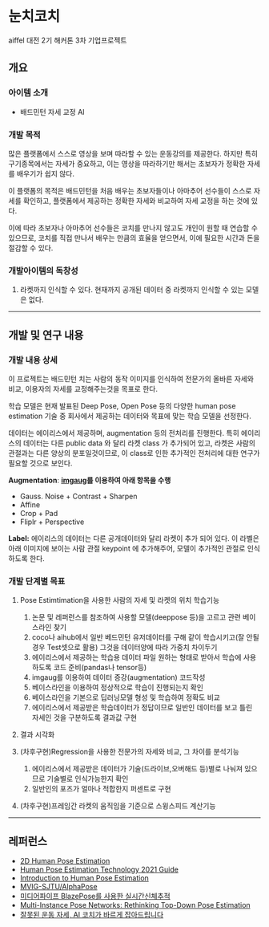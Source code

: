 # 눈치코치
aiffel 대전 2기 해커톤 3차 기업프로젝트

## 개요

### 아이템 소개
- 배드민턴 자세 교정 AI

### 개발 목적
많은 플랫폼에서 스스로 영상을 보며 따라할 수 있는 운동강의를 제공한다. 하지만 특히 구기종목에서는 자세가 중요하고, 이는 영상을 따라하기만 해서는 초보자가 정확한 자세를 배우기가 쉽지 않다.

이 플랫폼의 목적은 배드민턴을 처음 배우는 초보자들이나 아마추어 선수들이 스스로 자세를 확인하고, 플랫폼에서 제공하는 정확한 자세와 비교하여 자세 교정을 하는 것에 있다.

이에 따라 초보자나 아마추어 선수들은 코치를 만나지 않고도 개인이 원할 때 연습할 수 있으므로, 코치를 직접 만나서 배우는 만큼의 효율을 얻으면서, 이에 필요한 시간과 돈을 절감할 수 있다.

### 개발아이템의 독창성
1. 라켓까지 인식할 수 있다. 현재까지 공개된 데이터 중 라켓까지 인식할 수 있는 모델은 없다.

---

## 개발 및 연구 내용
### 개발 내용 상세
이 프로젝트는 배드민턴 치는 사람의 동작 이미지를 인식하여 전문가의 올바른 자세와 비교, 이용자의 자세를 교정해주는것을 목표로 한다.

학습 모델은 현재 발표된 Deep Pose, Open Pose 등의 다양한 human pose estimation 기술 중 회사에서 제공하는 데이터와 목표에 맞는 학습 모델을 선정한다.

데이터는 에이리스에서 제공하며, augmentation 등의 전처리를 진행한다. 특히 에이리스의 데이터는 다른 public data 와 달리 라켓 class 가 추가되어 있고, 라켓은 사람의 관절과는 다른 양상의 분포일것이므로, 이 class로 인한 추가적인 전처리에 대한 연구가 필요할 것으로 보인다.

**Augmentation**: **[imgaug](https://github.com/aleju/imgaug)를 이용하여 아래 항목을 수행**
- Gauss. Noise + Contrast + Sharpen
- Affine
- Crop + Pad
- Fliplr + Perspective

**Label:** 에이리스의 데이터는 다른 공개데이터와 달리 라켓이 추가 되어 있다. 이 라벨은 아래 이미지에 보이는 사람 관절 keypoint 에 추가해주어, 모델이 추가적인 관절로 인식하도록 한다.

### 개발 단계별 목표
1. Pose Estimtimation을 사용한 사람의 자세 및 라켓의 위치 학습기능
   1. 논문 및 레퍼런스를 참조하여 사용할 모델(deeppose 등)을 고르고 관련 베이스라인 찾기
   2. coco나 aihub에서 일반 베드민턴 유저데이터를 구해 같이 학습시키고(잘 안될경우 Test셋으로 활용) 그것을 데이터양에 따라 가중치 차이두기
   3. 에이리스에서 제공하는 학습용 데이터 파일 원하는 형태로 받아서 학습에 사용하도록 코드 준비(pandas나 tensor등)
   4. imgaug를 이용하여 데이터 증강(augmentation) 코드작성
   5. 베이스라인을 이용하여 정상적으로 학습이 진행되는지 확인
   6. 베이스라인을 기본으로 딥러닝모델 형성 및 학습하여 정확도 비교
   7. 에이리스에서 제공받은 학습데이터가 정답이므로 일반인 데이터를 보고 틀린 자세인 것을 구분하도록 결과값 구현

2. 결과 시각화
3. (차후구현)Regression을 사용한 전문가의 자세와 비교, 그 차이를 분석기능
   1. 에이리스에서 제공받은 데이터가 기술(드라이브,오버해드 등)별로 나눠져 있으므로 기술별로 인식가능한지 확인
   2. 일반인의 포즈가 얼마나 적합한지 퍼센트로 구현
4. (차후구현)프레임간 라켓의 움직임을 기준으로 스윙스피드 계산기능

---

## 레퍼런스
- [2D Human Pose Estimation](https://paperswithcode.com/task/2d-human-pose-estimation)
- [Human Pose Estimation Technology 2021 Guide](https://mobidev.biz/blog/human-pose-estimation-ai-personal-fitness-coach)
- [Introduction to Human Pose Estimation](http://dmqm.korea.ac.kr/activity/seminar/311)
- [MVIG-SJTU/AlphaPose](https://github.com/MVIG-SJTU/AlphaPose)
- [미디어파이프 BlazePose를 사용한 실시간신체추적](https://brunch.co.kr/@synabreu/95)
- [Multi-Instance Pose Networks: Rethinking Top-Down Pose Estimation](https://arxiv.org/pdf/2101.11223v3.pdf)
- [잘못된 운동 자세, AI 코치가 바르게 잡아드립니다](http://www.aitimes.com/news/articleView.html?idxno=141841)
